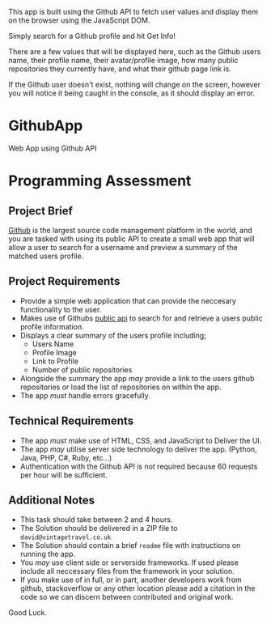 This app is built using the Github API to fetch user values and display them on the browser using the JavaScript DOM.

Simply search for a Github profile and hit Get Info!

There are a few values that will be displayed here, such as the Github users name, their profile name, their avatar/profile image, how many public repositories they currently have, and what their github page link is.

If the Github user doesn't exist, nothing will change on the screen, however you will notice it being caught in the console, as it should display an error.
























# GithubApp
Web App using Github API

# Programming Assessment
## Project Brief

[Github](https://github.com/) is the largest source code management platform in the world, and you are tasked with using its public API to create a small web app that will allow a user to search for a username and preview a summary of the matched users profile.

## Project Requirements
- Provide a simple web application that can provide the neccesary functionality to the user.
- Makes use of Githubs [public api](https://docs.github.com/en/rest/guides/getting-started-with-the-rest-api) to search for and retrieve a users public profile information.
- Displays a clear summary of the users profile including;
    - Users Name
    - Profile Image
    - Link to Profile
    - Number of public repositories
- Alongside the summary the app *may* provide a link to the users github repositories _or_ load the list of repositories on within the app. 
- The app *must* handle errors gracefully.

## Technical Requirements
- The app *must* make use of HTML, CSS, and JavaScript to Deliver the UI.
- The app *may* utilise server side technology to deliver the app. (Python, Java, PHP, C#, Ruby, etc...)
- Authentication with the Github API is not required because 60 requests per hour will be sufficient.

## Additional Notes
- This task should take between 2 and 4 hours.
- The Solution should be delivered in a ZIP file to `david@vintagetravel.co.uk`
- The Solution should contain a brief `readme` file with instructions on running the app.
- You *may* use client side or serverside frameworks. If used please include all neccessary files from the framework in your solution.
- If you make use of in full, or in part, another developers work from github, stackoverflow or any other location please add a citation in the code so we can discern between contributed and original work.

Good Luck.